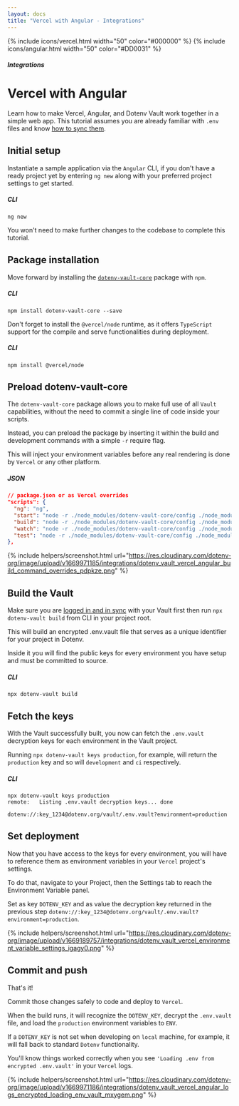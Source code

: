 ```yaml
---
layout: docs
title: "Vercel with Angular - Integrations"
---
```


{% include icons/vercel.html width="50" color="#000000" %}
{% include icons/angular.html width="50" color="#DD0031" %}

##### Integrations
# __Vercel with Angular__

Learn how to make Vercel, Angular, and Dotenv Vault work together in a simple web app. This tutorial assumes you are already familiar with `.env` files and know [how to sync them](/docs/tutorials/sync).

## Initial setup
Instantiate a sample application via the `Angular` CLI, if you don't have a ready project yet by entering `ng new` along with your preferred project settings to get started.

##### CLI
```shell
ng new
```

You won't need to make further changes to the codebase to complete this tutorial.

## Package installation
Move forward by installing the [`dotenv-vault-core`](https://github.com/dotenv-org/dotenv-vault-core) package with `npm`.

##### CLI
```shell
npm install dotenv-vault-core --save
```

Don't forget to install the `@vercel/node` runtime, as it offers `TypeScript` support for the  compile and serve functionalities during deployment.

##### CLI
```shell
npm install @vercel/node
```

## Preload dotenv-vault-core

The `dotenv-vault-core` package allows you to make full use of all `Vault` capabilities, without the need to commit a single line of code inside your scripts.

Instead, you can preload the package by inserting it within the build and development commands with a simple `-r` require flag.

This will inject your environment variables before any real rendering is done by `Vercel` or any other platform.

##### JSON
```json
// package.json or as Vercel overrides
"scripts": {
  "ng": "ng",
  "start": "node -r ./node_modules/dotenv-vault-core/config ./node_modules/@angular/cli/bin/ng serve",
  "build": "node -r ./node_modules/dotenv-vault-core/config ./node_modules/@angular/cli/bin/ng build",
  "watch": "node -r ./node_modules/dotenv-vault-core/config ./node_modules/@angular/cli/bin/ng build --watch --configuration development",
  "test": "node -r ./node_modules/dotenv-vault-core/config ./node_modules/@angular/cli/bin/ng test"
},
```

{% include helpers/screenshot.html url="https://res.cloudinary.com/dotenv-org/image/upload/v1669971185/integrations/dotenv_vault_vercel_angular_build_command_overrides_pdpkze.png" %}

## Build the Vault
Make sure you are [logged in and in sync](/docs/tutorials/sync) with your Vault first then run `npx dotenv-vault build` from CLI in your project root.

This will build an encrypted .env.vault file that serves as a unique identifier for your project in Dotenv.

Inside it you will find the public keys for every environment you have setup and must be committed to source.

##### CLI
```shell
npx dotenv-vault build
```

## Fetch the keys
With the Vault successfully built, you now can fetch the `.env.vault` decryption keys for each environment in the Vault project.

Running `npx dotenv-vault keys production`, for example, will return the `production` key and so will `development` and `ci` respectively.

##### CLI
```shell
npx dotenv-vault keys production
remote:   Listing .env.vault decryption keys... done

dotenv://:key_1234@dotenv.org/vault/.env.vault?environment=production
```

## Set deployment
Now that you have access to the keys for every environment, you will have to reference them as environment variables in your `Vercel` project's settings.

To do that, navigate to your Project, then the Settings tab to reach the Environment Variable panel.

Set as key `DOTENV_KEY` and as value the decryption key returned in the previous step `dotenv://:key_1234@dotenv.org/vault/.env.vault?environment=production`.

{% include helpers/screenshot.html url="https://res.cloudinary.com/dotenv-org/image/upload/v1669189757/integrations/dotenv_vault_vercel_environment_variable_settings_igagy0.png" %}

## Commit and push
That's it!

Commit those changes safely to code and deploy to `Vercel`.

When the build runs, it will recognize the `DOTENV_KEY`, decrypt the `.env.vault` file, and load the `production` environment variables to `ENV`.

If a `DOTENV_KEY` is not set when developing on `local` machine, for example, it will fall back to standard `Dotenv` functionality.

You'll know things worked correctly when you see `'Loading .env from encrypted .env.vault'` in your `Vercel` logs.

{% include helpers/screenshot.html url="https://res.cloudinary.com/dotenv-org/image/upload/v1669971186/integrations/dotenv_vault_vercel_angular_logs_encrypted_loading_env_vault_mxygem.png" %}
